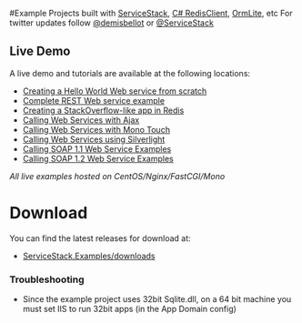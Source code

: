 #Example Projects built with [ServiceStack](https://github.com/mythz/ServiceStack), [C# RedisClient](https://github.com/mythz/ServiceStack.Redis), [OrmLite](https://github.com/mythz/ServiceStack.OrmLite), etc
For twitter updates follow <a href="http://twitter.com/demisbellot">@demisbellot</a> or <a href="http://twitter.com/servicestack">@ServiceStack</a> 

## Live Demo

A live demo and tutorials are available at the following locations:

* [Creating a Hello World Web service from scratch](http://servicestack.net/ServiceStack.Hello/Default.htm)
* [Complete REST Web service example](http://servicestack.net/ServiceStack.MovieRest/)
* [Creating a StackOverflow-like app in Redis](http://servicestack.net/RedisStackOverflow/)
* [Calling Web Services with Ajax](http://servicestack.net/ServiceStack.Examples.Clients/Default.htm)
* [Calling Web Services with Mono Touch](http://www.servicestack.net/monotouch/remote-info/)
* [Calling Web Services using Silverlight](http://servicestack.net/ServiceStack.Examples.Clients/Silverlight.htm)
* [Calling SOAP 1.1 Web Service Examples](http://servicestack.net/ServiceStack.Examples.Clients/Soap11.aspx)
* [Calling SOAP 1.2 Web Service Examples](http://servicestack.net/ServiceStack.Examples.Clients/Soap12.aspx)

_All live examples hosted on CentOS/Nginx/FastCGI/Mono_

# Download

You can find the latest releases for download at:

* [ServiceStack.Examples/downloads](https://github.com/mythz/ServiceStack.Examples/downloads)


### Troubleshooting

- Since the example project uses 32bit Sqlite.dll, on a 64 bit machine you must set IIS to run 32bit apps (in the App Domain config)


